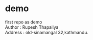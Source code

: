 # demo
first repo as demo <br>
Author : Rupesh Thapaliya <br>
Address : old-sinamangal 32,kathmandu.
